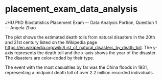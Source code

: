 # placement_exam_data_analysis
JHU PhD Biostatistics Placement Exam -- Data Analysis Portion, Question 1 -- Angela Zhao

The plot shows the estimated death tolls from natural disasters in the 20th and 21st century listed on the Wikipedia page https://en.wikipedia.org/wiki/List_of_natural_disasters_by_death_toll. The y-axis represents the death toll and the x-axis shows the year of the disaster. The disasters are color-coded by their type. 

The event with the most casualties by far was the China floods in 1931, representing a midpoint death toll of over 2.2 million recorded individuals.
